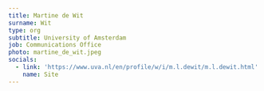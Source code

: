 ```yaml
---
title: Martine de Wit
surname: Wit
type: org
subtitle: University of Amsterdam
job: Communications Office
photo: martine_de_wit.jpeg
socials:
  - link: 'https://www.uva.nl/en/profile/w/i/m.l.dewit/m.l.dewit.html'
    name: Site
---
```


